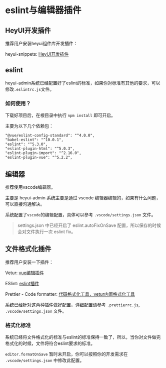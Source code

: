 # eslint与编辑器插件

## HeyUI开发插件

推荐用户安装heyui组件库开发插件：

heyui-snippets: [HeyUI开发插件](https://marketplace.visualstudio.com/items?itemName=vvpvvp.heyui-snippets)

## eslint

heyui-admin系统已经配置好了eslint的标准，如果你对标准有其他的要求，可以修改`.eslintrc.js`文件。

### 如何使用？

下载好项目后，在根目录中执行 `npm install` 即可开启。

主要为以下几个依赖包：

``` 
"@vue/eslint-config-standard": "^4.0.0",
"babel-eslint": "^10.0.1",
"eslint": "^5.3.0",
"eslint-plugin-html": "^5.0.3",
"eslint-plugin-import": "^2.16.0",
"eslint-plugin-vue": "^5.2.2",

```

## 编辑器

推荐使用vscode编辑器。

主要是 heyui-admin 系统主要是通过 vscode 编辑器编辑的，如果有什么问题，可以直接沟通解决。

系统配置了`vscode`的编辑配置，具体可以参考 `.vscode/settings.json` 文件。

> settings.json 中已经开启了 eslint.autoFixOnSave 配置，所以保存的时候会对文件执行一次 eslint fix。

## 文件格式化插件

推荐用户安装一下插件：

Vetur: [vue编辑插件](https://marketplace.visualstudio.com/items?itemName=octref.vetur)

ESlint: [eslint插件](https://marketplace.visualstudio.com/items?itemName=dbaeumer.vscode-eslint)

Prettier - Code formatter: [代码格式化工具，vetur内置格式化工具](https://marketplace.visualstudio.com/items?itemName=esbenp.prettier-vscode)


系统已经针对这两种插件做好配置，详细配置请参考 `.prettierrc.js`, `.vscode/settings.json` 文件。

### 格式化标准

系统已经将文件格式化的标准与eslint的标准保持一致了，所以，当你对文件做完格式化的时候，文件将符合eslint要求的标准。

`editor.formatOnSave` 暂时未开启，你可以按照你的开发需求在 `.vscode/settings.json` 中修改此配置。
